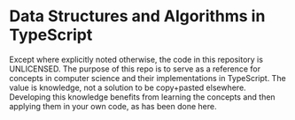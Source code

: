 # Data Structures and Algorithms in TypeScript

Except where explicitly noted otherwise, the code in this repository is
UNLICENSED. The purpose of this repo is to serve as a reference for concepts in
computer science and their implementations in TypeScript. The value is
knowledge, not a solution to be copy+pasted elsewhere. Developing this knowledge
benefits from learning the concepts and then applying them in your own code, as
has been done here.
